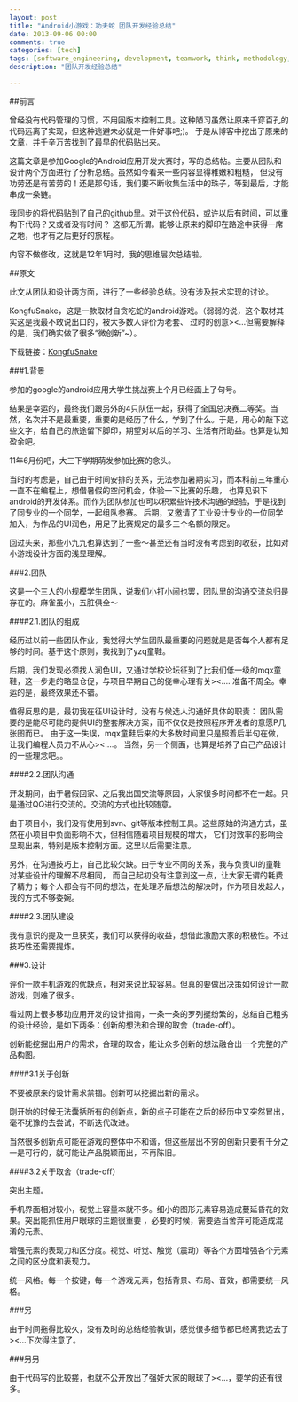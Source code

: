```yaml
---
layout: post
title: "Android小游戏：功夫蛇 团队开发经验总结"
date: 2013-09-06 00:00
comments: true
categories: [tech]
tags: [software_engineering, development, teamwork, think, methodology, Android]
description: "团队开发经验总结"

---
```

##前言

曾经没有代码管理的习惯，不用回版本控制工具。这种陋习虽然让原来千穿百孔的代码远离了实现，但这种逃避未必就是一件好事吧;)。
于是从博客中挖出了原来的文章，并千辛万苦找到了最早的代码贴出来。

这篇文章是参加Google的Android应用开发大赛时，写的总结帖。主要从团队和设计两个方面进行了分析总结。虽然如今看来一些内容显得稚嫩和粗糙，
但没有功劳还是有苦劳的！还是那句话，我们要不断收集生活中的珠子，等到最后，才能串成一条链。

我同步的将代码贴到了自己的[github](https://github.com/biaobiaoqi/kongfusnake)里。对于这份代码，或许以后有时间，可以重构下代码？又或者没有时间？
这都无所谓。能够让原来的脚印在路途中获得一席之地，也才有之后更好的旅程。

内容不做修改，这就是12年1月时，我的思维层次总结啦。

##原文

此文从团队和设计两方面，进行了一些经验总结。没有涉及技术实现的讨论。

KongfuSnake，这是一款取材自贪吃蛇的android游戏。（弱弱的说，这个取材其实这是我最不敢说出口的，被大多数人评价为老套、
过时的创意><...但需要解释的是，我们确实做了很多“微创新”~）。
<!--more-->
下载链接：[KongfuSnake](http://www.google.cn/university/androidchallenge/2011/gallery.html#tab=d1-13)

###1.背景

参加的google的android应用大学生挑战赛上个月已经画上了句号。

结果是幸运的，最终我们跟另外的4只队伍一起，获得了全国总决赛二等奖。当然，名次并不是最重要，重要的是经历了什么，学到了什么。于是，用心的敲下这些文字，给自己的旅途留下脚印，期望对以后的学习、生活有所助益。也算是认知盈余吧。

11年6月份吧，大三下学期萌发参加比赛的念头。

当时的考虑是，自己由于时间安排的关系，无法参加暑期实习，而本科前三年重心一直不在编程上，想借暑假的空闲机会，体验一下比赛的乐趣，
也算见识下android的开发体系。而作为团队参加也可以积累些许技术沟通的经验，于是找到了同专业的一个同学，一起组队参赛。
后期，又邀请了工业设计专业的一位同学加入，为作品的UI润色，用足了比赛规定的最多三个名额的限定。

回过头来，那些小九九也算达到了一些～甚至还有当时没有考虑到的收获，比如对小游戏设计方面的浅显理解。

###2.团队

这是一个三人的小规模学生团队，说我们小打小闹也罢，团队里的沟通交流总归是存在的。麻雀虽小，五脏俱全～

####2.1.团队的组成

经历过以前一些团队作业，我觉得大学生团队最重要的问题就是是否每个人都有足够的时间。基于这个原则，我找到了yzq童鞋。

后期，我们发现必须找人润色UI，又通过学校论坛征到了比我们低一级的mqx童鞋，这一步走的略显仓促，与项目早期自己的侥幸心理有关><....
准备不周全。幸运的是，最终效果还不错。

值得反思的是，最初我在征UI设计时，没有与候选人沟通好具体的职责：
团队需要的是能尽可能的提供UI的整套解决方案，而不仅仅是按照程序开发者的意愿P几张图而已。
由于这一失误，mqx童鞋后来的大多数时间里只是照着后半句在做，让我们编程人员力不从心><....。
当然，另一个侧面，也算是培养了自己产品设计的一些理念吧。。

####2.2.团队沟通

开发期间，由于暑假回家、之后我出国交流等原因，大家很多时间都不在一起。只是通过QQ进行交流的。交流的方式也比较随意。

由于项目小，我们没有使用到svn、git等版本控制工具。这些原始的沟通方式，虽然在小项目中负面影响不大，但相信随着项目规模的增大，
它们对效率的影响会显现出来，特别是版本控制方面。这里以后需要注意。

另外，在沟通技巧上，自己比较欠缺。由于专业不同的关系，我与负责UI的童鞋对某些设计的理解不尽相同，
而自己起初没有注意到这一点，让大家无谓的耗费了精力；每个人都会有不同的想法，在处理矛盾想法的解决时，作为项目发起人，
我的方式不够委婉。

####2.3.团队建设

我有意识的提及一旦获奖，我们可以获得的收益，想借此激励大家的积极性。不过技巧性还需要提炼。

###3.设计

评价一款手机游戏的优缺点，相对来说比较容易。但真的要做出决策如何设计一款游戏，则难了很多。

看过网上很多移动应用开发的设计指南，一条一条的罗列挺纷繁的，总结自己粗劣的设计经验，是如下两条：创新的想法和合理的取舍（trade-off）。

创新能挖掘出用户的需求，合理的取舍，能让众多创新的想法融合出一个完整的产品构图。

####3.1关于创新

不要被原来的设计需求禁锢。创新可以挖掘出新的需求。

刚开始的时候无法囊括所有的创新点，新的点子可能在之后的经历中又突然冒出，毫不犹豫的去尝试，不断迭代改进。

当然很多创新点可能在游戏的整体中不和谐，但这些层出不穷的创新只要有千分之一是可行的，就可能让产品脱颖而出，不再陈旧。

####3.2关于取舍（trade-off）

突出主题。

手机界面相对较小，视觉上容量本就不多。细小的图形元素容易造成蔓延昏花的效果。突出能抓住用户眼球的主题很重要
，必要的时候，需要适当舍弃可能造成混淆的元素。

增强元素的表现力和区分度。视觉、听觉、触觉（震动）等各个方面增强各个元素之间的区分度和表现力。

统一风格。每一个按键，每一个游戏元素，包括背景、布局、音效，都需要统一风格。


###另

由于时间拖得比较久，没有及时的总结经验教训，感觉很多细节都已经离我远去了><...下次得注意了。

###另另

由于代码写的比较搓，也就不公开放出了强奸大家的眼球了><...，要学的还有很多。